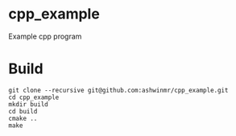 # cpp_example
Example cpp program

# Build

```
git clone --recursive git@github.com:ashwinmr/cpp_example.git
cd cpp_example
mkdir build
cd build
cmake ..
make
```
